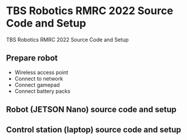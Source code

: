 # TBS Robotics RMRC 2022 Source Code and Setup
TBS Robotics RMRC 2022 Source Code and Setup
## Prepare robot
- Wireless access point
- Connect to network
- Connect gamepad
- Connect battery packs
## Robot (JETSON Nano) source code and setup
## Control station (laptop) source code and setup
